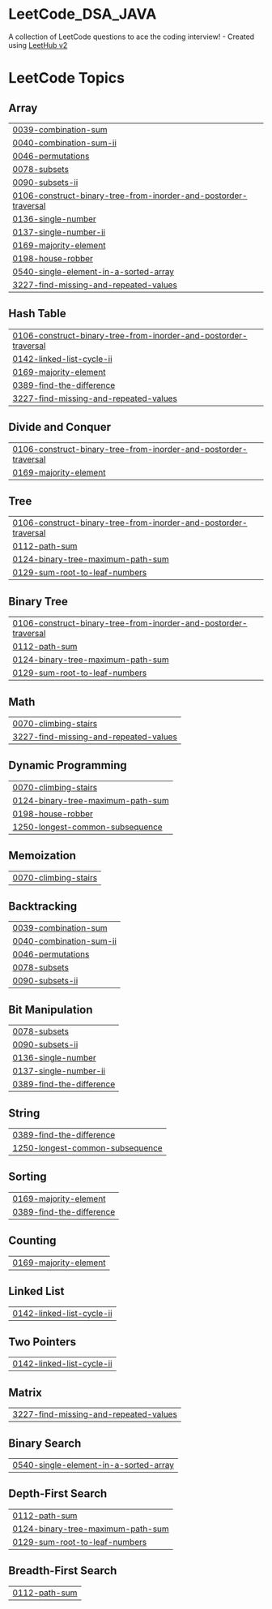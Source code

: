 # LeetCode_DSA_JAVA
A collection of LeetCode questions to ace the coding interview! - Created using [LeetHub v2](https://github.com/arunbhardwaj/LeetHub-2.0)

<!---LeetCode Topics Start-->
# LeetCode Topics
## Array
|  |
| ------- |
| [0039-combination-sum](https://github.com/riyaaajain286/LeetCode_DSA_JAVA/tree/master/0039-combination-sum) |
| [0040-combination-sum-ii](https://github.com/riyaaajain286/LeetCode_DSA_JAVA/tree/master/0040-combination-sum-ii) |
| [0046-permutations](https://github.com/riyaaajain286/LeetCode_DSA_JAVA/tree/master/0046-permutations) |
| [0078-subsets](https://github.com/riyaaajain286/LeetCode_DSA_JAVA/tree/master/0078-subsets) |
| [0090-subsets-ii](https://github.com/riyaaajain286/LeetCode_DSA_JAVA/tree/master/0090-subsets-ii) |
| [0106-construct-binary-tree-from-inorder-and-postorder-traversal](https://github.com/riyaaajain286/LeetCode_DSA_JAVA/tree/master/0106-construct-binary-tree-from-inorder-and-postorder-traversal) |
| [0136-single-number](https://github.com/riyaaajain286/LeetCode_DSA_JAVA/tree/master/0136-single-number) |
| [0137-single-number-ii](https://github.com/riyaaajain286/LeetCode_DSA_JAVA/tree/master/0137-single-number-ii) |
| [0169-majority-element](https://github.com/riyaaajain286/LeetCode_DSA_JAVA/tree/master/0169-majority-element) |
| [0198-house-robber](https://github.com/riyaaajain286/LeetCode_DSA_JAVA/tree/master/0198-house-robber) |
| [0540-single-element-in-a-sorted-array](https://github.com/riyaaajain286/LeetCode_DSA_JAVA/tree/master/0540-single-element-in-a-sorted-array) |
| [3227-find-missing-and-repeated-values](https://github.com/riyaaajain286/LeetCode_DSA_JAVA/tree/master/3227-find-missing-and-repeated-values) |
## Hash Table
|  |
| ------- |
| [0106-construct-binary-tree-from-inorder-and-postorder-traversal](https://github.com/riyaaajain286/LeetCode_DSA_JAVA/tree/master/0106-construct-binary-tree-from-inorder-and-postorder-traversal) |
| [0142-linked-list-cycle-ii](https://github.com/riyaaajain286/LeetCode_DSA_JAVA/tree/master/0142-linked-list-cycle-ii) |
| [0169-majority-element](https://github.com/riyaaajain286/LeetCode_DSA_JAVA/tree/master/0169-majority-element) |
| [0389-find-the-difference](https://github.com/riyaaajain286/LeetCode_DSA_JAVA/tree/master/0389-find-the-difference) |
| [3227-find-missing-and-repeated-values](https://github.com/riyaaajain286/LeetCode_DSA_JAVA/tree/master/3227-find-missing-and-repeated-values) |
## Divide and Conquer
|  |
| ------- |
| [0106-construct-binary-tree-from-inorder-and-postorder-traversal](https://github.com/riyaaajain286/LeetCode_DSA_JAVA/tree/master/0106-construct-binary-tree-from-inorder-and-postorder-traversal) |
| [0169-majority-element](https://github.com/riyaaajain286/LeetCode_DSA_JAVA/tree/master/0169-majority-element) |
## Tree
|  |
| ------- |
| [0106-construct-binary-tree-from-inorder-and-postorder-traversal](https://github.com/riyaaajain286/LeetCode_DSA_JAVA/tree/master/0106-construct-binary-tree-from-inorder-and-postorder-traversal) |
| [0112-path-sum](https://github.com/riyaaajain286/LeetCode_DSA_JAVA/tree/master/0112-path-sum) |
| [0124-binary-tree-maximum-path-sum](https://github.com/riyaaajain286/LeetCode_DSA_JAVA/tree/master/0124-binary-tree-maximum-path-sum) |
| [0129-sum-root-to-leaf-numbers](https://github.com/riyaaajain286/LeetCode_DSA_JAVA/tree/master/0129-sum-root-to-leaf-numbers) |
## Binary Tree
|  |
| ------- |
| [0106-construct-binary-tree-from-inorder-and-postorder-traversal](https://github.com/riyaaajain286/LeetCode_DSA_JAVA/tree/master/0106-construct-binary-tree-from-inorder-and-postorder-traversal) |
| [0112-path-sum](https://github.com/riyaaajain286/LeetCode_DSA_JAVA/tree/master/0112-path-sum) |
| [0124-binary-tree-maximum-path-sum](https://github.com/riyaaajain286/LeetCode_DSA_JAVA/tree/master/0124-binary-tree-maximum-path-sum) |
| [0129-sum-root-to-leaf-numbers](https://github.com/riyaaajain286/LeetCode_DSA_JAVA/tree/master/0129-sum-root-to-leaf-numbers) |
## Math
|  |
| ------- |
| [0070-climbing-stairs](https://github.com/riyaaajain286/LeetCode_DSA_JAVA/tree/master/0070-climbing-stairs) |
| [3227-find-missing-and-repeated-values](https://github.com/riyaaajain286/LeetCode_DSA_JAVA/tree/master/3227-find-missing-and-repeated-values) |
## Dynamic Programming
|  |
| ------- |
| [0070-climbing-stairs](https://github.com/riyaaajain286/LeetCode_DSA_JAVA/tree/master/0070-climbing-stairs) |
| [0124-binary-tree-maximum-path-sum](https://github.com/riyaaajain286/LeetCode_DSA_JAVA/tree/master/0124-binary-tree-maximum-path-sum) |
| [0198-house-robber](https://github.com/riyaaajain286/LeetCode_DSA_JAVA/tree/master/0198-house-robber) |
| [1250-longest-common-subsequence](https://github.com/riyaaajain286/LeetCode_DSA_JAVA/tree/master/1250-longest-common-subsequence) |
## Memoization
|  |
| ------- |
| [0070-climbing-stairs](https://github.com/riyaaajain286/LeetCode_DSA_JAVA/tree/master/0070-climbing-stairs) |
## Backtracking
|  |
| ------- |
| [0039-combination-sum](https://github.com/riyaaajain286/LeetCode_DSA_JAVA/tree/master/0039-combination-sum) |
| [0040-combination-sum-ii](https://github.com/riyaaajain286/LeetCode_DSA_JAVA/tree/master/0040-combination-sum-ii) |
| [0046-permutations](https://github.com/riyaaajain286/LeetCode_DSA_JAVA/tree/master/0046-permutations) |
| [0078-subsets](https://github.com/riyaaajain286/LeetCode_DSA_JAVA/tree/master/0078-subsets) |
| [0090-subsets-ii](https://github.com/riyaaajain286/LeetCode_DSA_JAVA/tree/master/0090-subsets-ii) |
## Bit Manipulation
|  |
| ------- |
| [0078-subsets](https://github.com/riyaaajain286/LeetCode_DSA_JAVA/tree/master/0078-subsets) |
| [0090-subsets-ii](https://github.com/riyaaajain286/LeetCode_DSA_JAVA/tree/master/0090-subsets-ii) |
| [0136-single-number](https://github.com/riyaaajain286/LeetCode_DSA_JAVA/tree/master/0136-single-number) |
| [0137-single-number-ii](https://github.com/riyaaajain286/LeetCode_DSA_JAVA/tree/master/0137-single-number-ii) |
| [0389-find-the-difference](https://github.com/riyaaajain286/LeetCode_DSA_JAVA/tree/master/0389-find-the-difference) |
## String
|  |
| ------- |
| [0389-find-the-difference](https://github.com/riyaaajain286/LeetCode_DSA_JAVA/tree/master/0389-find-the-difference) |
| [1250-longest-common-subsequence](https://github.com/riyaaajain286/LeetCode_DSA_JAVA/tree/master/1250-longest-common-subsequence) |
## Sorting
|  |
| ------- |
| [0169-majority-element](https://github.com/riyaaajain286/LeetCode_DSA_JAVA/tree/master/0169-majority-element) |
| [0389-find-the-difference](https://github.com/riyaaajain286/LeetCode_DSA_JAVA/tree/master/0389-find-the-difference) |
## Counting
|  |
| ------- |
| [0169-majority-element](https://github.com/riyaaajain286/LeetCode_DSA_JAVA/tree/master/0169-majority-element) |
## Linked List
|  |
| ------- |
| [0142-linked-list-cycle-ii](https://github.com/riyaaajain286/LeetCode_DSA_JAVA/tree/master/0142-linked-list-cycle-ii) |
## Two Pointers
|  |
| ------- |
| [0142-linked-list-cycle-ii](https://github.com/riyaaajain286/LeetCode_DSA_JAVA/tree/master/0142-linked-list-cycle-ii) |
## Matrix
|  |
| ------- |
| [3227-find-missing-and-repeated-values](https://github.com/riyaaajain286/LeetCode_DSA_JAVA/tree/master/3227-find-missing-and-repeated-values) |
## Binary Search
|  |
| ------- |
| [0540-single-element-in-a-sorted-array](https://github.com/riyaaajain286/LeetCode_DSA_JAVA/tree/master/0540-single-element-in-a-sorted-array) |
## Depth-First Search
|  |
| ------- |
| [0112-path-sum](https://github.com/riyaaajain286/LeetCode_DSA_JAVA/tree/master/0112-path-sum) |
| [0124-binary-tree-maximum-path-sum](https://github.com/riyaaajain286/LeetCode_DSA_JAVA/tree/master/0124-binary-tree-maximum-path-sum) |
| [0129-sum-root-to-leaf-numbers](https://github.com/riyaaajain286/LeetCode_DSA_JAVA/tree/master/0129-sum-root-to-leaf-numbers) |
## Breadth-First Search
|  |
| ------- |
| [0112-path-sum](https://github.com/riyaaajain286/LeetCode_DSA_JAVA/tree/master/0112-path-sum) |
<!---LeetCode Topics End-->